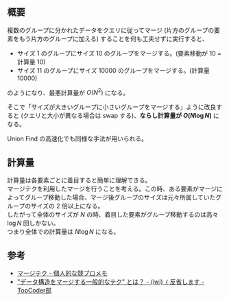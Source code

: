 ## 概要

複数のグループに分かれたデータをクエリに従ってマージ (片方のグループの要素をもう片方のグループに加える) することを何も工夫せずに実行すると、

- サイズ 1 のグループにサイズ 10 のグループをマージする。(要素移動が 10 = 計算量 10)
- サイズ 11 のグループにサイズ 10000 のグループをマージする。(計算量 10000)

のようになり、最悪計算量が $O(N^2)$ になる。

そこで「サイズが大きいグループに小さいグループをマージする」ように改良すると (クエリと大小が異なる場合は swap する)、**ならし計算量が $O(N\log{N})$** になる。

Union Find の高速化でも同様な手法が用いられる。

## 計算量

計算量は各要素ごとに着目すると簡単に理解できる。  
マージテクを利用したマージを行うことを考える。この時、ある要素がマージによってグループ移動した場合、マージ後グループのサイズは元々所属していたグループのサイズの 2 倍以上になる。  
したがって全体のサイズが $N$ の時、着目した要素がグループ移動するのは高々 $\log{N}$ 回しかない。  
つまり全体での計算量は $N\log{N}$ になる。

## 参考

- [マージテク - 個人的な競プロメモ](https://scrapbox.io/pocala-kyopro/%E3%83%9E%E3%83%BC%E3%82%B8%E3%83%86%E3%82%AF)
- ["データ構造をマージする一般的なテク" とは？ - (iwi) ｛ 反省します - TopCoder部](https://web.archive.org/web/20181213115442/http://topcoder.g.hatena.ne.jp/iwiwi/20131226/1388062106)
